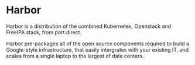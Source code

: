 # Harbor

Harbor is a distribution of the combined Kubernetes, Openstack and FreeIPA stack, from port.direct.

Harbor pre-packages all of the open source components required to build a Google-style infrastructure, that easily intergrates with your existing IT, and scales from a single laptop to the largest of data centers.
